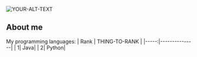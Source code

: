 <picture>
 <source media="(prefers-color-scheme: dark)" srcset="/assets/image.jpeg">
 <source media="(prefers-color-scheme: light)" srcset="YOUR-LIGHTMODE-IMAGE">
 <img alt="YOUR-ALT-TEXT" src="YOUR-DEFAULT-IMAGE">
</picture>


## About me

My programming languages:
| Rank | THING-TO-RANK |
|-----:|---------------|
|     1| Java|
|     2| Python|
